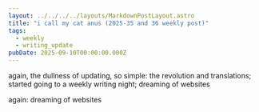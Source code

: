 ```yaml
---
layout: ../../../../layouts/MarkdownPostLayout.astro
title: "i call my cat anus (2025-35 and 36 weekly post)"
tags:
  - weekly
  - writing_update
pubDate: 2025-09-10T00:00:00.000Z
---
```


again, the dullness of updating, so simple: the revolution and translations; started going to a weekly writing night; dreaming of websites

again: dreaming of websites
